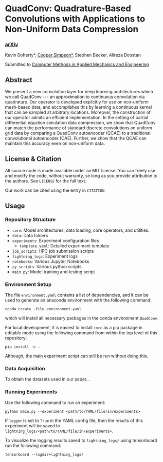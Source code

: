# QuadConv: Quadrature-Based Convolutions with Applications to Non-Uniform Data Compression

### [arXiv](https://arxiv.org/abs/2211.05151)

Kevin Doherty*, [Cooper Simpson*](https://rs-coop.github.io/), Stephen Becker, Alireza Doostan

Submitted to [Computer Methods in Applied Mechanics and Engineering](https://www.sciencedirect.com/journal/computer-methods-in-applied-mechanics-and-engineering)

## Abstract
We present a new convolution layer for deep learning architectures which we call QuadConv --- an approximation to continuous convolution via quadrature. Our operator is developed explicitly for use on non-uniform mesh-based data, and accomplishes this by learning a continuous kernel that can be sampled at arbitrary locations. Moreover, the construction of our operator admits an efficient implementation. In the setting of partial differential equation simulation data compression, we show that QuadConv can match the performance of standard discrete convolutions on uniform grid data by comparing a QuadConv autoencoder (QCAE) to a traditional convolutional autoencoder (CAE). Further, we show that the QCAE can maintain this accuracy even on non-uniform data.

## License & Citation
All source code is made available under an MIT license. You can freely use and modify the code, without warranty, so long as you provide attribution to the authors. See `LICENSE` for the full text.

Our work can be cited using the entry in `CITATION`.

## Usage

### Repository Structure
- `core`: Model architectures, data loading, core operators, and utilities.
- `data`: Data folders
- `experiments`: Experiment configuration files
  - `template.yaml`: Detailed experiment template
- `job_scripts`: HPC job submission scripts
- `lightning_logs`: Experiment logs
- `notebooks`: Various Jupyter Notebooks
- `py_scripts`: Various python scripts
- `main.py`: Model training and testing script

### Environment Setup
The file `environment.yaml` contains a list of dependencies, and it can be used to generate an anaconda environment with the following command:
```console
conda create -file environment.yaml
```
which will install all necessary packages in the conda environment `QuadConv`.

For local development, it is easiest to install `core` as a pip package in editable mode using the following command from within the top level of this repository:
```console
pip install -e .
```
Although, the main experiment script can still be run without doing this.

### Data Acquisition
To obtain the datasets used in our paper...

### Running Experiments
Use the following command to run an experiment:
```console
python main.py --experiment <path/to/YAML/file/in/experiments>
```
If `logger` is set to `True` in the YAML config file, then the results of this experiment will be saved to `lightning_logs/<path/to/YAML/file/in/experiments>`.

To visualize the logging results saved to `lightning_logs/` using tensorboard run the following command:
```console
tensorboard --logdir=lightning_logs/
```
